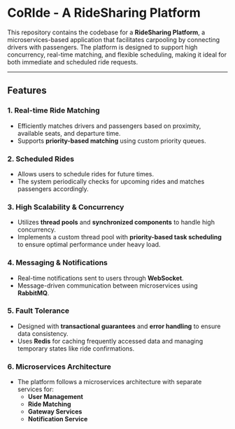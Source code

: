 # **CoRIde - A RideSharing Platform**

This repository contains the codebase for a **RideSharing Platform**, a microservices-based application that facilitates carpooling by connecting drivers with passengers. The platform is designed to support high concurrency, real-time matching, and flexible scheduling, making it ideal for both immediate and scheduled ride requests.

---

## **Features**

### **1. Real-time Ride Matching**
- Efficiently matches drivers and passengers based on proximity, available seats, and departure time.
- Supports **priority-based matching** using custom priority queues.

### **2. Scheduled Rides**
- Allows users to schedule rides for future times.
- The system periodically checks for upcoming rides and matches passengers accordingly.

### **3. High Scalability & Concurrency**
- Utilizes **thread pools** and **synchronized components** to handle high concurrency.
- Implements a custom thread pool with **priority-based task scheduling** to ensure optimal performance under heavy load.

### **4. Messaging & Notifications**
- Real-time notifications sent to users through **WebSocket**.
- Message-driven communication between microservices using **RabbitMQ**.

### **5. Fault Tolerance**
- Designed with **transactional guarantees** and **error handling** to ensure data consistency.
- Uses **Redis** for caching frequently accessed data and managing temporary states like ride confirmations.

### **6. Microservices Architecture**
- The platform follows a microservices architecture with separate services for:
    - **User Management**
    - **Ride Matching**
    - **Gateway Services**
    - **Notification Service**
    